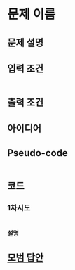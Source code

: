# 문제 이름

## 문제 설명

## 입력 조건

```

```

## 출력 조건

## 아이디어

## Pseudo-code

```python

```

## 코드

### 1차시도

```python

```

#### 설명

## [모범 답안](https://github.com/ndb796/python-for-coding-test/blob/master/10/7.py)

```python

```